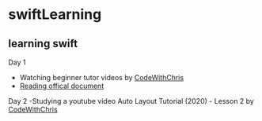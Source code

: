 # swiftLearning
## learning swift
Day 1
- Watching beginner tutor videos by [CodeWithChris](https://youtu.be/FcsY1YPBwzQ)
- [Reading offical document](https://docs.swift.org/swift-book/GuidedTour/GuidedTour.html)

Day 2
-Studying a youtube video Auto Layout Tutorial (2020) - Lesson 2 by [CodeWithChris](https://youtu.be/emojd8GFB0o)
